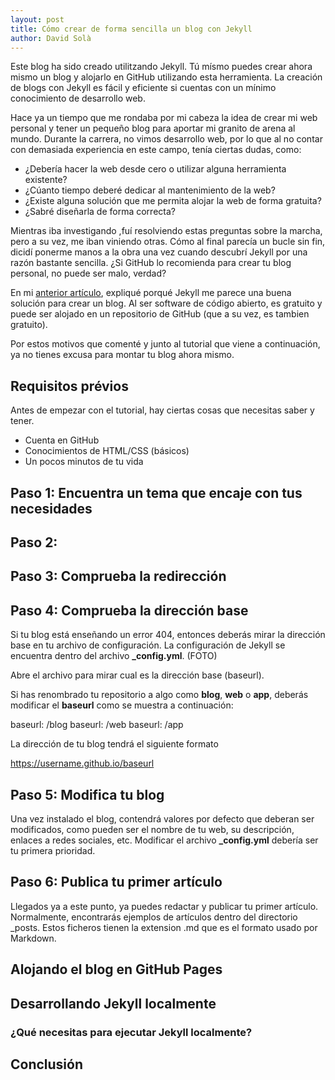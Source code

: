 ```yaml
---
layout: post
title: Cómo crear de forma sencilla un blog con Jekyll
author: David Solà
---
```


Este blog ha sido creado utilitzando Jekyll. Tú mísmo puedes crear ahora mismo un blog y alojarlo en GitHub utilizando esta herramienta. La creación de blogs con Jekyll es fácil y eficiente si cuentas con un mínimo conocimiento de desarrollo web.

Hace ya un tiempo que me rondaba por mi cabeza la idea de crear mi web personal y tener un pequeño blog para aportar mi granito de arena al mundo. Durante la carrera, no vimos desarrollo web, por lo que al no contar con demasiada experiencia en este campo, tenía ciertas dudas, como: 

* ¿Debería hacer la web desde cero o utilizar alguna herramienta existente?
* ¿Cúanto tiempo deberé dedicar al mantenimiento de la web?
* ¿Existe alguna solución que me permita alojar la web de forma gratuita?
* ¿Sabré diseñarla de forma correcta?

Mientras iba investigando ,fuí resolviendo estas preguntas sobre la marcha, pero a su vez, me iban viniendo otras. Cómo al final parecía un bucle sin fin, dicidí ponerme manos a la obra una vez cuando descubrí Jekyll por una razón bastante sencilla. ¿Si GitHub lo recomienda para crear tu blog personal, no puede ser malo, verdad?

En mi [anterior artículo](), expliqué porqué Jekyll me parece una buena solución para crear un blog. Al ser software de código abierto, es gratuito y puede ser alojado en un repositorio de GitHub (que a su vez, es tambien gratuito). 

Por estos motivos que comenté y junto al tutorial que viene a continuación, ya no tienes excusa para montar tu blog ahora mismo.

## Requisitos prévios

Antes de empezar con el tutorial, hay ciertas cosas que necesitas saber y tener.

* Cuenta en GitHub
* Conocimientos de HTML/CSS (básicos)
* Un pocos minutos de tu vida

## Paso 1: Encuentra un tema que encaje con tus necesidades

## Paso 2: 

## Paso 3: Comprueba la redirección



## Paso 4: Comprueba la dirección base

Si tu blog está enseñando un error 404, entonces deberás mirar la dirección base en tu archivo de configuración. La configuración de Jekyll se encuentra dentro del archivo **_config.yml**. (FOTO)

Abre el archivo para mirar cual es la dirección base (baseurl). 

Si has renombrado tu repositorio a algo como **blog**, **web** o **app**, deberás modificar el **baseurl** como se muestra a continuación:

baseurl: /blog
baseurl: /web
baseurl: /app

La dirección de tu blog tendrá el siguiente formato

https://username.github.io/baseurl



## Paso 5: Modifica tu blog

Una vez instalado el blog, contendrá valores por defecto que deberan ser modificados, como pueden ser el nombre de tu web, su descripción, enlaces a redes sociales, etc. Modificar el archivo **_config.yml** debería ser tu primera prioridad.

## Paso 6: Publica tu primer artículo

Llegados ya a este punto, ya puedes redactar y publicar tu primer artículo. Normalmente, encontrarás ejemplos de artículos dentro del directorio _posts. Estos ficheros tienen la extension .md que es el formato usado por Markdown. 

## Alojando el blog en GitHub Pages

## Desarrollando Jekyll localmente

### ¿Qué necesitas para ejecutar Jekyll localmente?

## Conclusión
